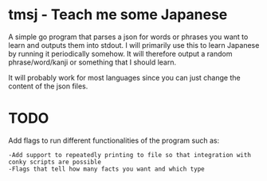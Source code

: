 tmsj - Teach me some Japanese
=============================

A simple go program that parses a json for words or phrases you want to learn and outputs them into stdout.
I will primarily use this to learn Japanese by running it periodically somehow. It will therefore output a random phrase/word/kanji or something that I should learn.

It will probably work for most languages since you can just change the content of the json files.

TODO
====
Add flags to run different functionalities of the program such as:

	-Add support to repeatedly printing to file so that integration with conky scripts are possible
	-Flags that tell how many facts you want and which type
